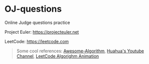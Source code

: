 # OJ-questions
Online Judge questions practice

Project Euler: https://projecteuler.net

LeetCode: https://leetcode.com
> Some cool references: [Awesome-Algorithm][1], [Huahua's Youtube Channel][2], [LeetCode Algorighm Animation][3]



[1]: https://github.com/apachecn/awesome-algorithm
[2]: https://www.youtube.com/channel/UC5xDNEcvb1vgw3lE21Ack2Q
[3]: https://github.com/MisterBooo/LeetCodeAnimation
